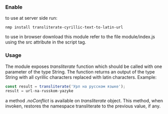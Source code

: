
### Enable
to use at server side run:
```
nmp install transliterate-cyrillic-text-to-latin-url
```

to use in browser download this module refer to the file module/index.js using the src attribute in the script tag.


### Usage
The module exposes *transliterate* function which should be called with one parameter of the type String. The function returns an output of the type String with all cyrillic characters replaced
with latin characters. Example:

```javascript
const result = transliterate('Урл на русском языке');
result = url-na-russkom-yazyke
```

a method *.noConflict* is available on *transliterate* object. This method, when invoken, restores the namespace transliterate to the previous value, if any.

